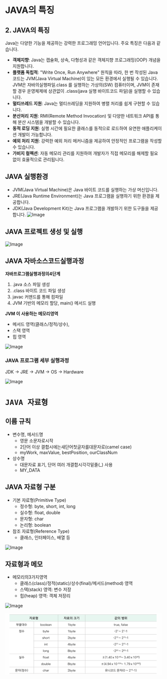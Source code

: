 # JAVA의 특징

## 2. JAVA의 특징
Java는 다양한 기능을 제공하는 강력한 프로그래밍 언어입니다. 주요 특징은 다음과 같습니다.

- **객체지향**: Java는 캡슐화, 상속, 다형성과 같은 객체지향 프로그래밍(OOP) 개념을 지원합니다.
- **플랫폼 독립적**: "Write Once, Run Anywhere" 원칙을 따라, 한 번 작성된 Java 코드는 JVM(Java Virtual Machine)이 있는 모든 환경에서 실행될 수 있습니다. JVM은 자바의실행파일.class 를 실행하는 가상의(SW) 컴퓨터이며, JVM이 존재할 경우 운영체제에 상관없이 .class(java 실행 바이트코드 파일)을 실행할 수 있습니다.
- **멀티쓰레드 지원**: Java는 멀티쓰레딩을 지원하여 병렬 처리를 쉽게 구현할 수 있습니다.
- **분산처리 지원**: RMI(Remote Method Invocation) 및 다양한 네트워크 API를 통해 분산 시스템을 개발할 수 있습니다.
- **동적 로딩 지원**: 실행 시간에 필요한 클래스를 동적으로 로드하여 유연한 애플리케이션 개발이 가능합니다.
- **예외 처리 지원**: 강력한 예외 처리 메커니즘을 제공하여 안정적인 프로그램을 작성할 수 있습니다.
- **가비지 컬렉션**: 자동 메모리 관리를 지원하여 개발자가 직접 메모리를 해제할 필요 없이 효율적으로 관리됩니다.


## JAVA 실행환경
* JVM(Java Virtual Machine)은 Java 바이트 코드를 실행하는 가상 머신입니다.
* JRE(Java Runtime Environment)는 Java 프로그램을 실행하기 위한 환경을 제공합니다.
* JDK(Java Development Kit)는 Java 프로그램을 개발하기 위한 도구들을 제공합니다.
![Image](https://github.com/user-attachments/assets/31d79b5a-4bdf-443b-bba6-ba031e5f74e3)


## JAVA 프로젝트 생성 및 실행

![Image](https://github.com/user-attachments/assets/20c152e7-c711-48fd-b6dc-dd8ee5a7100c)

## JAVA 자바소스코드실행과정

__자바프로그램실행과정의4단계__
1. .java 소스 파일 생성
2. .class 바이트 코드 파일 생성
3. javac 커맨드를 통해 컴파일
4. JVM 기반의 메모리 할당, main() 메서드 실행

__JVM 이 사용하는 메모리영역__
- 메서드 영역(클래스/정적/상수), 
- 스택 영역
- 힙 영역

![Image](https://github.com/user-attachments/assets/cd9251d8-34d3-41bc-85d1-9fb5f2a57407)

### JAVA 프로그램 세부 실행과정 
JDK -> JRE -> JVM -> OS -> Hardware

![Image](https://github.com/user-attachments/assets/c2294091-cd2b-4e75-bbe7-3c2bfb547955)


# `JAVA 자료형`

## 이름 규칙

- 변수명, 메서드명
    - 영문 소문자로시작
    - 2단어 이상 결합시에는새단어첫글자를대문자로(camel case)
    -  myWork, maxValue, bestPosition, ourClassNum
- 상수명
    - 대문자료 표기, 단어 여러 개결합시각각밑줄(_) 사용
    - MY_DATA


## JAVA 자료형 구분

- 기본 자료형(Primitive Type)
    - 정수형: byte, short, int, long
    - 실수형: float, double
    - 문자형: char
    - 논리형: boolean
- 참조 자료형(Reference Type)
    - 클래스, 인터페이스, 배열 등

![Image](https://github.com/user-attachments/assets/bce2e7b8-65cf-4a23-b030-5d0f20fd4521)


## 자료형과 메모
- 메모리의3가지영역
    - 클래스(class)/정적(static)/상수(final)/메서드(method) 영역
    - 스택(stack) 영역: 변수 저장
    - 힙(heap) 영역: 객체 저장리

![Image](https://github.com/user-attachments/assets/a14d0b8b-842c-4dcb-8a25-887385757386)

![alt text](image.png)


